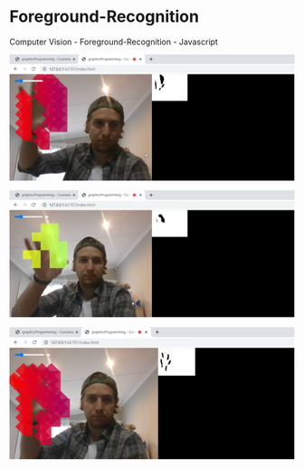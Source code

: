 # Foreground-Recognition
 Computer Vision - Foreground-Recognition - Javascript
 
![](grid1.png)
 
![](grid2.png)

![](grid3.png)

